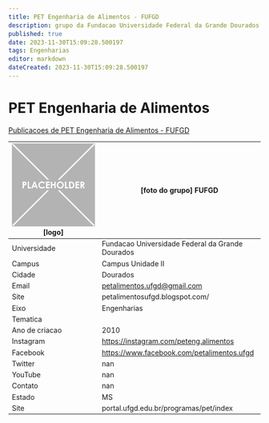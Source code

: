 ```yaml
---
title: PET Engenharia de Alimentos - FUFGD
description: grupo da Fundacao Universidade Federal da Grande Dourados
published: true
date: 2023-11-30T15:09:28.500197
tags: Engenharias
editor: markdown
dateCreated: 2023-11-30T15:09:28.500197
---
```


# PET Engenharia de Alimentos

[Publicacoes de PET Engenharia de Alimentos - FUFGD](/atividade/50PETEngenhariadeAlimentosFUFGD/feed.md)

| ![placeholder.png](/placeholder.png) [logo] | [foto do grupo] FUFGD         |
| ------------------------------------------- | ------------------------------------------------- |
| Universidade                                | Fundacao Universidade Federal da Grande Dourados      |
| Campus                                      | Campus Unidade II            |
| Cidade                                      | Dourados             |
| Email                                       | petalimentos.ufgd@gmail.com             |
| Site                                        | petalimentosufgd.blogspot.com/              |
| Eixo                                        | Engenharias              |
| Tematica                                    |           |
| Ano de criacao                              | 2010        |
| Instagram                                   | https://instagram.com/peteng.alimentos         |
| Facebook                                    | https://www.facebook.com/petalimentos.ufgd          |
| Twitter                                     | nan           |
| YouTube                                     | nan           |
| Contato                                     | nan         |
| Estado                                      |  MS            |
| Site                                        | portal.ufgd.edu.br/programas/pet/index |
